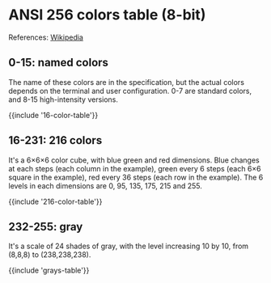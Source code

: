 ﻿---
Title: 'ANSI 256 colors table (8-bit)'
Toc:
  Parent: 'ANSI escape sequences'
  Label: '256 colors table'
  Order: 100
---

# ANSI 256 colors table (8-bit)

References: [Wikipedia](https://en.wikipedia.org/wiki/ANSI_escape_code#8-bit)

## 0-15: named colors

The name of these colors are in the specification, but the actual colors depends on the terminal and user configuration.
0-7 are standard colors, and 8-15 high-intensity versions.

<div>{{include '16-color-table'}}</div>

## 16-231: 216 colors

It's a 6×6×6 color cube, with blue green and red dimensions.
Blue changes at each steps (each column in the example),
green every 6 steps (each 6×6 square in the example),
red every 36 steps (each row  in the example).
The 6 levels in each dimensions are 0, 95, 135, 175, 215 and 255.

<div>{{include '216-color-table'}}</div>

## 232-255: gray

It's a scale of 24 shades of gray, with the level increasing 10 by 10, from (8,8,8) to (238,238,238).

<div>{{include 'grays-table'}}</div>
